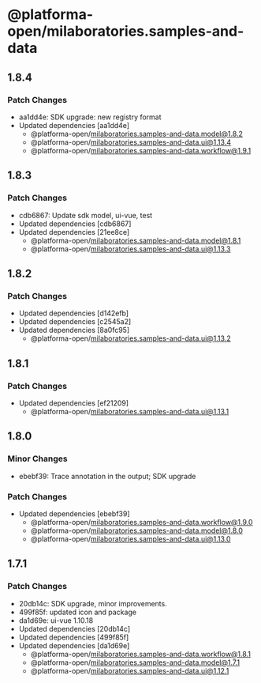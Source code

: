 # @platforma-open/milaboratories.samples-and-data

## 1.8.4

### Patch Changes

- aa1dd4e: SDK upgrade: new registry format
- Updated dependencies [aa1dd4e]
  - @platforma-open/milaboratories.samples-and-data.model@1.8.2
  - @platforma-open/milaboratories.samples-and-data.ui@1.13.4
  - @platforma-open/milaboratories.samples-and-data.workflow@1.9.1

## 1.8.3

### Patch Changes

- cdb6867: Update sdk model, ui-vue, test
- Updated dependencies [cdb6867]
- Updated dependencies [21ee8ce]
  - @platforma-open/milaboratories.samples-and-data.model@1.8.1
  - @platforma-open/milaboratories.samples-and-data.ui@1.13.3

## 1.8.2

### Patch Changes

- Updated dependencies [d142efb]
- Updated dependencies [c2545a2]
- Updated dependencies [8a0fc95]
  - @platforma-open/milaboratories.samples-and-data.ui@1.13.2

## 1.8.1

### Patch Changes

- Updated dependencies [ef21209]
  - @platforma-open/milaboratories.samples-and-data.ui@1.13.1

## 1.8.0

### Minor Changes

- ebebf39: Trace annotation in the output; SDK upgrade

### Patch Changes

- Updated dependencies [ebebf39]
  - @platforma-open/milaboratories.samples-and-data.workflow@1.9.0
  - @platforma-open/milaboratories.samples-and-data.model@1.8.0
  - @platforma-open/milaboratories.samples-and-data.ui@1.13.0

## 1.7.1

### Patch Changes

- 20db14c: SDK upgrade, minor improvements.
- 499f85f: updated icon and package
- da1d69e: ui-vue 1.10.18
- Updated dependencies [20db14c]
- Updated dependencies [499f85f]
- Updated dependencies [da1d69e]
  - @platforma-open/milaboratories.samples-and-data.workflow@1.8.1
  - @platforma-open/milaboratories.samples-and-data.model@1.7.1
  - @platforma-open/milaboratories.samples-and-data.ui@1.12.1
